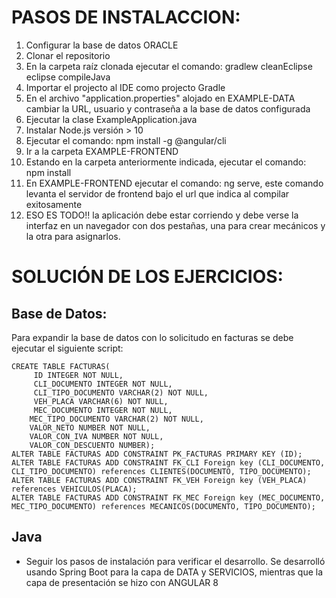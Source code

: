 # PASOS DE INSTALACCION:

1. Configurar la base de datos ORACLE
2. Clonar el repositorio
3. En la carpeta raíz clonada ejecutar el comando: gradlew cleanEclipse eclipse compileJava
4. Importar el projecto al IDE como projecto Gradle
5. En el archivo "application.properties" alojado en EXAMPLE-DATA cambiar la URL, usuario y contraseña a la base de datos configurada
6. Ejecutar la clase ExampleApplication.java
7. Instalar Node.js versión > 10
8. Ejecutar el comando: npm install -g @angular/cli
9. Ir a la carpeta EXAMPLE-FRONTEND
10. Estando en la carpeta anteriormente indicada, ejecutar el comando: npm install
11. En EXAMPLE-FRONTEND ejecutar el comando: ng serve, este comando levanta el servidor de frontend bajo el url que indica 
    al compilar exitosamente
12. ESO ES TODO!! la aplicación debe estar corriendo y debe verse la interfaz en un navegador con dos pestañas, una para crear mecánicos y la
    otra para asignarlos.
    

# SOLUCIÓN DE LOS EJERCICIOS:

## Base de Datos:
   
   Para expandir la base de datos con lo solicitudo en facturas se debe ejecutar el siguiente script:
   
    CREATE TABLE FACTURAS(
         ID INTEGER NOT NULL,
         CLI_DOCUMENTO INTEGER NOT NULL,
         CLI_TIPO_DOCUMENTO VARCHAR(2) NOT NULL,
         VEH_PLACA VARCHAR(6) NOT NULL,
         MEC_DOCUMENTO INTEGER NOT NULL,
        MEC_TIPO_DOCUMENTO VARCHAR(2) NOT NULL,
        VALOR_NETO NUMBER NOT NULL,
        VALOR_CON_IVA NUMBER NOT NULL,
        VALOR_CON_DESCUENTO NUMBER);
    ALTER TABLE FACTURAS ADD CONSTRAINT PK_FACTURAS PRIMARY KEY (ID);
    ALTER TABLE FACTURAS ADD CONSTRAINT FK_CLI Foreign key (CLI_DOCUMENTO, CLI_TIPO_DOCUMENTO) references CLIENTES(DOCUMENTO, TIPO_DOCUMENTO);
    ALTER TABLE FACTURAS ADD CONSTRAINT FK_VEH Foreign key (VEH_PLACA) references VEHICULOS(PLACA);
    ALTER TABLE FACTURAS ADD CONSTRAINT FK_MEC Foreign key (MEC_DOCUMENTO, MEC_TIPO_DOCUMENTO) references MECANICOS(DOCUMENTO, TIPO_DOCUMENTO);
 
 
 ## Java
  * Seguir los pasos de instalación para verificar el desarrollo. Se desarrolló usando Spring Boot para la capa de DATA y SERVICIOS, mientras que la
    capa de presentación se hizo con ANGULAR 8



